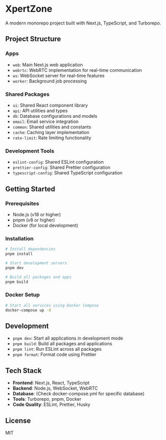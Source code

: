# XpertZone

A modern monorepo project built with Next.js, TypeScript, and Turborepo.

## Project Structure

### Apps

- `web`: Main Next.js web application
- `webrtc`: WebRTC implementation for real-time communication
- `ws`: WebSocket server for real-time features
- `worker`: Background job processing

### Shared Packages

- `ui`: Shared React component library
- `api`: API utilities and types
- `db`: Database configurations and models
- `email`: Email service integration
- `common`: Shared utilities and constants
- `cache`: Caching layer implementation
- `rate-limit`: Rate limiting functionality

### Development Tools

- `eslint-config`: Shared ESLint configuration
- `prettier-config`: Shared Prettier configuration
- `typescript-config`: Shared TypeScript configuration

## Getting Started

### Prerequisites

- Node.js (v18 or higher)
- pnpm (v8 or higher)
- Docker (for local development)

### Installation

```bash
# Install dependencies
pnpm install

# Start development servers
pnpm dev

# Build all packages and apps
pnpm build
```

### Docker Setup

```bash
# Start all services using Docker Compose
docker-compose up -d
```

## Development

- `pnpm dev`: Start all applications in development mode
- `pnpm build`: Build all packages and applications
- `pnpm lint`: Run ESLint across all packages
- `pnpm format`: Format code using Prettier

## Tech Stack

- **Frontend**: Next.js, React, TypeScript
- **Backend**: Node.js, WebSocket, WebRTC
- **Database**: (Check docker-compose.yml for specific database)
- **Tools**: Turborepo, pnpm, Docker
- **Code Quality**: ESLint, Prettier, Husky

## License

MIT
